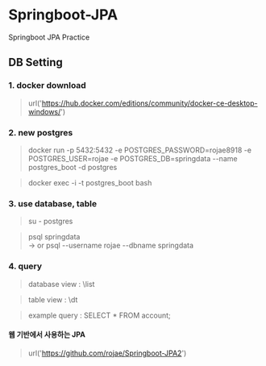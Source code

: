 # Springboot-JPA
Springboot JPA Practice


## DB Setting


### 1. docker download
> url('https://hub.docker.com/editions/community/docker-ce-desktop-windows/')

### 2. new postgres
> docker run -p 5432:5432 -e POSTGRES_PASSWORD=rojae8918 -e POSTGRES_USER=rojae -e POSTGRES_DB=springdata --name postgres_boot -d postgres<br/>

> docker exec -i -t postgres_boot bash

### 3. use database, table
> su - postgres</br>

> psql springdata<br/>
> -> or psql --username rojae --dbname springdata

### 4. query
> database view : 
> \list

>table view : 
>\dt

>example query : 
>SELECT * FROM account;


#### 웹 기반에서 사용하는 JPA
> url('https://github.com/rojae/Springboot-JPA2')









